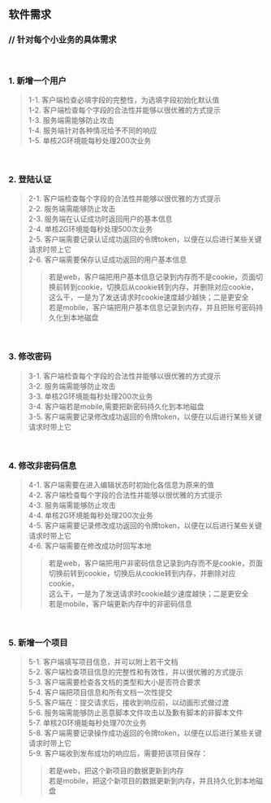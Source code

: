 ## 软件需求 ##

### // 针对每个小业务的具体需求 ###
<br/>

### 1. 新增一个用户 ###
> 1-1. 客户端检查必填字段的完整性，为选填字段初始化默认值  
> 1-2. 客户端检查每个字段的合法性并能够以很优雅的方式提示  
> 1-3. 服务端需能够防止攻击  
> 1-4. 服务端针对各种情况给予不同的响应  
> 1-5. 单核2G环境能每秒处理200次业务  
<br/>

### 2. 登陆认证 ###
> 2-1. 客户端检查每个字段的合法性并能够以很优雅的方式提示  
> 2-2. 服务端需能够防止攻击  
> 2-3. 服务端在认证成功时返回用户的基本信息  
> 2-4. 单核2G环境能每秒处理500次业务  
> 2-5. 客户端需要记录认证成功返回的令牌token，以便在以后进行某些关键请求时带上它  
> 2-6. 客户端需要保存认证成功返回的用户基本信息  
>> 若是web，客户端把用户基本信息记录到内存而不是cookie，页面切换前转到cookie，切换后从cookie转到内存，并删除对应cookie，  
>> 这么干，一是为了发送请求时cookie速度越少越快；二是更安全  
>> 若是mobile，客户端把用户基本信息记录到内存，并且把账号密码持久化到本地磁盘  
<br/>

### 3. 修改密码 ###
> 3-1. 客户端检查每个字段的合法性并能够以很优雅的方式提示  
> 3-2. 服务端需能够防止攻击  
> 3-3. 单核2G环境能每秒处理200次业务  
> 3-4. 客户端若是mobile,需要把新密码持久化到本地磁盘  
> 3-5. 客户端需要记录修改成功返回的令牌token，以便在以后进行某些关键请求时带上它  
<br/>

### 4. 修改非密码信息 ###
> 4-1. 客户端需要在进入编辑状态时初始化各信息为原来的值  
> 4-2. 客户端检查每个字段的合法性并能够以很优雅的方式提示  
> 4-3. 服务端需能够防止攻击  
> 4-4. 单核2G环境能每秒处理200次业务  
> 4-5. 客户端需要记录修改成功返回的令牌token，以便在以后进行某些关键请求时带上它  
> 4-6. 客户端需要在修改成功时回写本地  
>> 若是web，客户端把用户非密码信息记录到内存而不是cookie，页面切换前转到cookie，切换后从cookie转到内存，并删除对应cookie，  
>> 这么干，一是为了发送请求时cookie越少速度越快；二是更安全  
>> 若是mobile，客户端更新内存中的非密码信息  
<br/>

### 5. 新增一个项目 ###
> 5-1. 客户端填写项目信息，并可以附上若干文档  
> 5-2. 客户端检查项目信息的完整性和有效性，并以很优雅的方式提示  
> 5-3. 客户端需要检查各文档的类型和大小是否符合要求  
> 5-4. 客户端把项目信息和所有文档一次性提交  
> 5-5. 客户端在：提交请求后，接收到响应前，以动画形式做过渡  
> 5-6. 服务端需能够防止恶意脚本文件攻击以及歉有脚本的非脚本文件  
> 5-7. 单核2G环境能每秒处理70次业务  
> 5-8. 客户端需要记录操作成功返回的令牌token，以便在以后进行某些关键请求时带上它  
> 5-9. 客户端收到发布成功的响应后，需要把该项目保存：  
>> 若是web，把这个新项目的数据更新到内存  
>> 若是mobile，把这个新项目的数据更新到内存，并且持久化到本地磁盘  
<br/>
